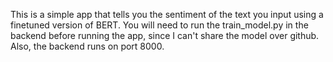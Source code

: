 This is a simple app that tells you the sentiment of the text you input using a finetuned version of BERT. You will need to run the train_model.py in the backend before running the app, since I can't share the model over github. Also, the backend runs on port 8000. 